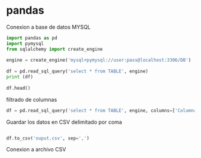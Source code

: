 # pandas


Conexion a base de datos MYSQL

```python
import pandas as pd
import pymysql
from sqlalchemy import create_engine
 
engine = create_engine('mysql+pymysql://user:pass@localhost:3306/DB')
 
df = pd.read_sql_query('select * from TABLE', engine)
print (df)
 
df.head()

```

filtrado de columnas

```python
df = pd.read_sql_query('select * from TABLE', engine, columns=['Columna_01','Columna_02'])
```

Guardar los datos en CSV delimitado por coma

```python

df.to_csv('ouput.csv', sep=',')

```


Conexion a archivo CSV
